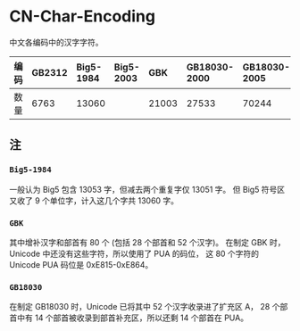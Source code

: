 # CN-Char-Encoding

中文各编码中的汉字字符。

| 编码 | GB2312 | Big5-1984 | Big5-2003 | GBK   | GB18030-2000 | GB18030-2005 | GB18030-2022 |
|:---- |:-------|:----------|:----------|:------|:-------------|:-------------|:-------------|
| 数量 | 6763   | 13060     |           | 21003 | 27533        | 70244        |              |

## 注

### `Big5-1984`

一般认为 Big5 包含 13053 字，但减去两个重复字仅 13051 字。
但 Big5 符号区又收了 9 个单位字，计入这几个字共 13060 字。

### `GBK`

其中增补汉字和部首有 80 个 (包括 28 个部首和 52 个汉字)。
在制定 GBK 时，Unicode 中还没有这些字符，所以使用了 PUA 的码位，
这 80 个字符的 Unicode PUA 码位是 0xE815-0xE864。

### `GB18030`

在制定 GB18030 时，Unicode 已将其中 52 个汉字收录进了扩充区 A，
28 个部首中有 14 个部首被收录到部首补充区，所以还剩 14 个部首在
PUA。
